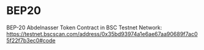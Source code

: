 # BEP20
BEP-20 Abdelnasser Token
Contract in BSC Testnet Network: https://testnet.bscscan.com/address/0x35bd93974a1e6ae67aa90689f7ac05f22f7b3ec0#code
